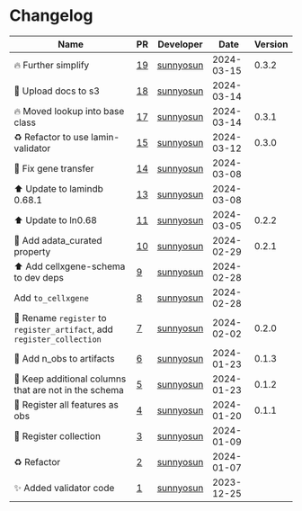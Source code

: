 # Changelog

<!-- prettier-ignore -->
Name | PR | Developer | Date | Version
--- | --- | --- | --- | ---
🔥 Further simplify | [19](https://github.com/laminlabs/cellxgene-lamin-validator/pull/19) | [sunnyosun](https://github.com/sunnyosun) | 2024-03-15 | 0.3.2
👷 Upload docs to s3 | [18](https://github.com/laminlabs/cellxgene-lamin-validator/pull/18) | [sunnyosun](https://github.com/sunnyosun) | 2024-03-14 |
🔥 Moved lookup into base class | [17](https://github.com/laminlabs/cellxgene-lamin-validator/pull/17) | [sunnyosun](https://github.com/sunnyosun) | 2024-03-14 | 0.3.1
♻️ Refactor to use lamin-validator | [15](https://github.com/laminlabs/cellxgene-lamin-validator/pull/15) | [sunnyosun](https://github.com/sunnyosun) | 2024-03-12 | 0.3.0
🐛 Fix gene transfer | [14](https://github.com/laminlabs/cellxgene-lamin-validator/pull/14) | [sunnyosun](https://github.com/sunnyosun) | 2024-03-08 |
⬆️ Update to lamindb 0.68.1 | [13](https://github.com/laminlabs/cellxgene-lamin-validator/pull/13) | [sunnyosun](https://github.com/sunnyosun) | 2024-03-08 |
⬆️ Update to ln0.68 | [11](https://github.com/laminlabs/cellxgene-lamin-validator/pull/11) | [sunnyosun](https://github.com/sunnyosun) | 2024-03-05 | 0.2.2
🎨 Add adata_curated property | [10](https://github.com/laminlabs/cellxgene-lamin-validator/pull/10) | [sunnyosun](https://github.com/sunnyosun) | 2024-02-29 | 0.2.1
⬆️ Add cellxgene-schema to dev deps | [9](https://github.com/laminlabs/cellxgene-lamin-validator/pull/9) | [sunnyosun](https://github.com/sunnyosun) | 2024-02-28 |
Add `to_cellxgene` | [8](https://github.com/laminlabs/cellxgene-lamin-validator/pull/8) | [sunnyosun](https://github.com/sunnyosun) | 2024-02-28 |
🚚 Rename `register` to `register_artifact`, add `register_collection` | [7](https://github.com/laminlabs/cellxgene-lamin-validator/pull/7) | [sunnyosun](https://github.com/sunnyosun) | 2024-02-02 | 0.2.0
🎨 Add n_obs to artifacts | [6](https://github.com/laminlabs/cellxgene-lamin-validator/pull/6) | [sunnyosun](https://github.com/sunnyosun) | 2024-01-23 | 0.1.3
🎨 Keep additional columns that are not in the schema | [5](https://github.com/laminlabs/cellxgene-lamin-validator/pull/5) | [sunnyosun](https://github.com/sunnyosun) | 2024-01-23 | 0.1.2
🎨 Register all features as obs | [4](https://github.com/laminlabs/cellxgene-lamin-validator/pull/4) | [sunnyosun](https://github.com/sunnyosun) | 2024-01-20 | 0.1.1
🎨 Register collection | [3](https://github.com/laminlabs/cellxgene-lamin-validator/pull/3) | [sunnyosun](https://github.com/sunnyosun) | 2024-01-09 |
♻️ Refactor | [2](https://github.com/laminlabs/cellxgene-lamin-validator/pull/2) | [sunnyosun](https://github.com/sunnyosun) | 2024-01-07 |
✨ Added validator code | [1](https://github.com/laminlabs/cellxgene-lamin-validator/pull/1) | [sunnyosun](https://github.com/sunnyosun) | 2023-12-25 |
